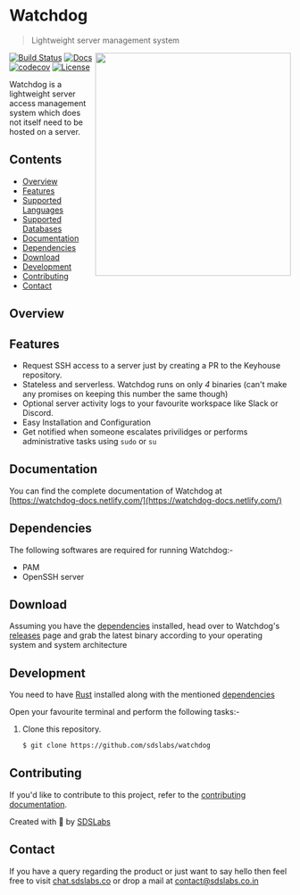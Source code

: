# Watchdog

> Lightweight server management system

<img align="right" width="350px" height="400px" src="./docs/content/assets/logo/watchdoglogo.svg">

[![Build Status](https://travis-ci.org/sdslabs/watchdog.svg?branch=master)](https://travis-ci.org/sdslabs/watchdog)
[![Docs](https://img.shields.io/badge/docs-current-brightgreen.svg)](https://watchdog-docs.netlify.com/)
[![codecov](https://codecov.io/gh/sdslabs/watchdog/branch/master/graph/badge.svg)](https://codecov.io/gh/sdslabs/watchdog)
[![License](https://img.shields.io/badge/license-MIT-blue.svg)](https://github.com/sdslabs/watchdog/blob/master/LICENSE.md)

Watchdog is a lightweight server access management system which does not itself need to be hosted on a server.

## Contents

* [Overview](#overview)
* [Features](#features)
* [Supported Languages](#supported-languages)
* [Supported Databases](#supported-databases)
* [Documentation](#documentation)
* [Dependencies](#dependencies)
* [Download](#download)
* [Development](#development)
* [Contributing](#contributing)
* [Contact](#contact)

## Overview


## Features

* Request SSH access to a server just by creating a PR to the Keyhouse repository.
* Stateless and serverless. Watchdog runs on only *4* binaries (can't make any promises on keeping this number the same though)
* Optional server activity logs to your favourite workspace like Slack or Discord.
* Easy Installation and Configuration
* Get notified when someone escalates privilidges or performs administrative tasks using `sudo` or `su`

## Documentation

You can find the complete documentation of Watchdog at [https://watchdog-docs.netlify.com/](https://watchdog-docs.netlify.com/)

## Dependencies

The following softwares are required for running Watchdog:-

* PAM
* OpenSSH server

## Download

Assuming you have the [dependencies](#dependencies) installed, head over to Watchdog's [releases](https://github.com/sdslabs/watchdog/releases) page and grab the latest binary according to your operating system and system architecture

## Development

You need to have [Rust](https://golang.org/dl/) installed along with the mentioned [dependencies](#dependencies)

Open your favourite terminal and perform the following tasks:-

1. Clone this repository.

    ```bash
    $ git clone https://github.com/sdslabs/watchdog
    ```

## Contributing

If you'd like to contribute to this project, refer to the [contributing documentation](./CONTRIBUTING.md).

Created with 💖 by [SDSLabs](https://github.com/sdslabs)

## Contact

If you have a query regarding the product or just want to say hello then feel free to visit
[chat.sdslabs.co](http://chat.sdslabs.co/) or drop a mail at [contact@sdslabs.co.in](mailto:contact@sdslabs.co.in)